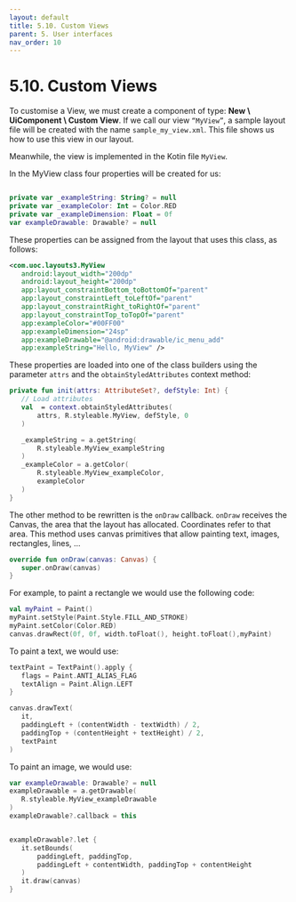 ```yaml
---
layout: default
title: 5.10. Custom Views
parent: 5. User interfaces
nav_order: 10
---
```


# 5.10. Custom Views 

To customise a View, we must create a component of type: **New \ UiComponent \ Custom View**.
If we call our view `“MyView”`, a sample layout file will be created with the name `sample_my_view.xml`. This file shows us how to use this view in our layout.

Meanwhile, the view is implemented in the Kotin file `MyView`.

In the MyView class four properties will be created for us:

```kotlin

private var _exampleString: String? = null 
private var _exampleColor: Int = Color.RED 
private var _exampleDimension: Float = 0f 
var exampleDrawable: Drawable? = null

```

These properties can be assigned from the layout that uses this class, as follows:

```xml
<com.uoc.layouts3.MyView
   android:layout_width="200dp"
   android:layout_height="200dp"
   app:layout_constraintBottom_toBottomOf="parent"
   app:layout_constraintLeft_toLeftOf="parent"
   app:layout_constraintRight_toRightOf="parent"
   app:layout_constraintTop_toTopOf="parent"
   app:exampleColor="#00FF00"
   app:exampleDimension="24sp"
   app:exampleDrawable="@android:drawable/ic_menu_add"
   app:exampleString="Hello, MyView" />
```

These properties are loaded into one of the class builders using the parameter `attrs` and the `obtainStyledAttributes` context method:

```kotlin
private fun init(attrs: AttributeSet?, defStyle: Int) {
   // Load attributes
   val  = context.obtainStyledAttributes(
       attrs, R.styleable.MyView, defStyle, 0
   )

   _exampleString = a.getString(
       R.styleable.MyView_exampleString
   )
   _exampleColor = a.getColor(
       R.styleable.MyView_exampleColor,
       exampleColor
   )
}
```
	
The other method to be rewritten is the `onDraw` callback. `onDraw` receives the Canvas, the area that the layout has allocated. Coordinates refer to that area. This method uses canvas primitives that allow painting text, images, rectangles, lines, ...

```kotlin
override fun onDraw(canvas: Canvas) {
   super.onDraw(canvas)
}
```

For example, to paint a rectangle we would use the following code:

```kotlin
val myPaint = Paint()
myPaint.setStyle(Paint.Style.FILL_AND_STROKE)
myPaint.setColor(Color.RED)
canvas.drawRect(0f, 0f, width.toFloat(), height.toFloat(),myPaint)
```

To paint a text, we would use:


```kotlin
textPaint = TextPaint().apply {
   flags = Paint.ANTI_ALIAS_FLAG
   textAlign = Paint.Align.LEFT
}

canvas.drawText(
   it,
   paddingLeft + (contentWidth - textWidth) / 2,
   paddingTop + (contentHeight + textHeight) / 2,
   textPaint
)
```

To paint an image, we would use:

```kotlin
var exampleDrawable: Drawable? = null
exampleDrawable = a.getDrawable(
   R.styleable.MyView_exampleDrawable
)
exampleDrawable?.callback = this


exampleDrawable?.let {
   it.setBounds(
       paddingLeft, paddingTop,
       paddingLeft + contentWidth, paddingTop + contentHeight
   )
   it.draw(canvas)
}
```

